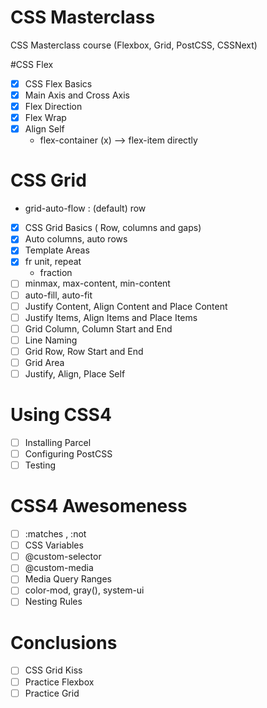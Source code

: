 # CSS Masterclass

  CSS Masterclass course (Flexbox, Grid, PostCSS, CSSNext)

#CSS Flex
  - [x] CSS Flex Basics
  - [x] Main Axis and Cross Axis 
  - [x] Flex Direction
  - [x] Flex Wrap
  - [x] Align Self
    * flex-container (x) --> flex-item directly
 # CSS Grid
   * grid-auto-flow : (default) row
  - [x] CSS Grid Basics ( Row, columns and gaps)
  - [x] Auto columns, auto rows
  - [x] Template Areas
  - [x] fr unit, repeat
    * fraction
  - [ ] minmax, max-content, min-content
  - [ ] auto-fill, auto-fit
  - [ ] Justify Content, Align Content and Place Content
  - [ ] Justify Items, Align Items and Place Items
  - [ ] Grid Column, Column Start and End
  - [ ] Line Naming
  - [ ] Grid Row, Row Start and End
  - [ ] Grid Area
  - [ ] Justify, Align, Place Self
 # Using CSS4

   - [ ] Installing Parcel
   - [ ] Configuring PostCSS
   - [ ] Testing
 # CSS4 Awesomeness

   - [ ] :matches , :not
   - [ ] CSS Variables
   - [ ] @custom-selector
   - [ ] @custom-media
   - [ ] Media Query Ranges
   - [ ] color-mod, gray(), system-ui
   - [ ] Nesting Rules
 # Conclusions

   - [ ] CSS Grid Kiss
   - [ ] Practice Flexbox
   - [ ] Practice Grid